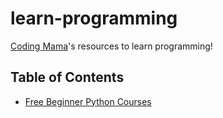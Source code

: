 # learn-programming

[Coding Mama](https://twitch.tv/coding_mama)'s resources to learn programming!

## Table of Contents

- [Free Beginner Python Courses](python/beginner.md)
